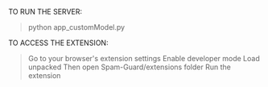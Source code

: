 TO RUN THE SERVER:
> python app_customModel.py 

TO ACCESS THE EXTENSION:
> Go to your browser's extension settings
> Enable developer mode
> Load unpacked
> Then open Spam-Guard/extensions folder
> Run the extension

